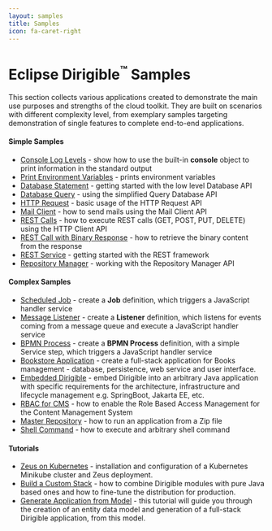 ```yaml
---
layout: samples
title: Samples
icon: fa-caret-right
---
```


Eclipse Dirigible<sup>&trade;</sup> Samples
===

This section collects various applications created to demonstrate the main use purposes and strengths of the cloud toolkit.
They are built on scenarios with different complexity level, from exemplary samples targeting demonstration of single features to complete end-to-end applications.

#### Simple Samples

* [Console Log Levels](simple_console.html) - show how to use the built-in **console** object to print information in the standard output
* [Print Environment Variables](simple_print_env.html) - prints environment variables
* [Database Statement](simple_database_statement.html) - getting started with the low level Database API
* [Database Query](simple_database_query.html) - using the simplified Query Database API
* [HTTP Request](simple_http_request.html) - basic usage of the HTTP Request API
* [Mail Client](simple_mail_client.html) - how to send mails using the Mail Client API
* [REST Calls](simple_rest_calls.html) - how to execute REST calls (GET, POST, PUT, DELETE) using the HTTP Client API
* [REST Call with Binary Response](simple_rest_binary.md) - how to retrieve the binary content from the response
* [REST Service](simple_rest_service.html) - getting started with the REST framework
* [Repository Manager](simple_repository_manager.html) - working with the Repository Manager API


#### Complex Samples

* [Scheduled Job](complex_job_console.html) - create a **Job** definition, which triggers a JavaScript handler service
* [Message Listener](complex_listener_queue.html) - create a **Listener** definition, which listens for events coming from a message queue and execute a JavaScript handler service
* [BPMN Process](complex_process_console.html) - create a **BPMN Process** definition, with a simple Service step, which triggers a JavaScript handler service
* [Bookstore Application](complex_bookstore.html) - create a full-stack application for Books management - database, persistence, web service and user interface.
* [Embedded Dirigible](complex_embedded.html) - embed Dirigible into an arbitrary Java application with specific requirements for the architecture, infrastructure and lifecycle management e.g. SpringBoot, Jakarta EE, etc.
* [RBAC for CMS](complex_rbac_for_cms.html) - how to enable the Role Based Access Management for the Content Management System
* [Master Repository](complex_master_repository.html) - how to run an application from a Zip file
* [Shell Command](complex_shell_command.html) - how to execute and arbitrary shell command



#### Tutorials

* [Zeus on Kubernetes](tutorial_zeus_on_kubernetes_minikube.html) -  installation and configuration of a Kubernetes Minikube cluster and Zeus deployment.
* [Build a Custom Stack](tutorial_helium_custom_stack.html) - how to combine Dirigible modules with pure Java based ones and how to fine-tune the distribution for production.
* [Generate Application from Model](tutorial_generate_application_from_model.html) - this tutorial will guide you through the creation of an entity data model and generation of a full-stack Dirigible application, from this model.


